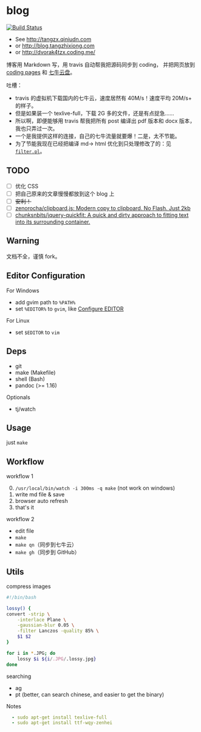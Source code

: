# blog

[![Build Status](https://travis-ci.org/district10/blog.svg?branch=master)](https://travis-ci.org/district10/blog)

- See <http://tangzx.qiniudn.com>
- or <http://blog.tangzhixiong.com>
- or <http://dvorak4tzx.coding.me/>

博客用 Markdown 写，用 travis 自动帮我把源码同步到 coding，
并把网页放到 [coding pages](https://coding.net/u/dvorak4tzx/p/dvorak4tzx/git)
和 [七牛云盘](https://portal.qiniu.com/signup?code=3ld4krtl7yzbm)。

吐槽：

  - travis 的虚拟机下载国内的七牛云，速度居然有 40M/s！速度平均 20M/s+ 的样子。
  - 但是如果装一个 texlive-full，下载 2G 多的文件，还是有点捉急……
  - 所以啊，即便能够用 travis 帮我把所有 post 编译出 pdf 版本和 docx 版本，我也只弄过一次。
  - 一个是我提供这样的连接，自己的七牛流量就要爆！二是，太不节能。
  - 为了节能我现在已经把编译 md-> html 优化到只处理修改了的：见 [`filter.pl`](filter.pl)。

## TODO

* [ ] 优化 CSS
* [ ] 把自己原来的文章慢慢都放到这个 blog 上
* [ ] ~~安利！~~
* [ ] [zenorocha/clipboard.js: Modern copy to clipboard. No Flash. Just 2kb](https://github.com/zenorocha/clipboard.js/)
* [ ] [chunksnbits/jquery-quickfit: A quick and dirty approach to fitting text into its surrounding container.](https://github.com/chunksnbits/jquery-quickfit)

## Warning

文档不全，谨慎 fork。

## Editor Configuration

For Windows

* add gvim path to `%PATH%`
* set `%EDITOR%` to `gvim`, like [Configure EDITOR](http://gnat.qiniudn.com/dvorak4tzx/editor.jpg)

For Linux

* set `$EDITOR` to `vim`

## Deps

* git
* make (Makefile)
* shell (Bash)
* pandoc (>= 1.16)

Optionals

* tj/watch

## Usage

just `make`

## Workflow

workflow 1

0. `/usr/local/bin/watch -i 300ms -q make` (not work on windows)
1. write md file & save
2. browser auto refresh
3. that's it

workflow 2

* edit file
* `make`
* `make qn`（同步到七牛云）
* `make gh`（同步到 GitHub）

## Utils

compress images

```bash
#!/bin/bash

lossy() {
convert -strip \
    -interlace Plane \
    -gaussian-blur 0.05 \
    -filter Lanczos -quality 85% \
    $1 $2
}

for i in *.JPG; do
    lossy $i ${i/.JPG/.lossy.jpg}
done
```

searching

* ag
* pt (better, can search chinese, and easier to get the binary)

Notes

```yml
  - sudo apt-get install texlive-full
  - sudo apt-get install ttf-wqy-zenhei
```
